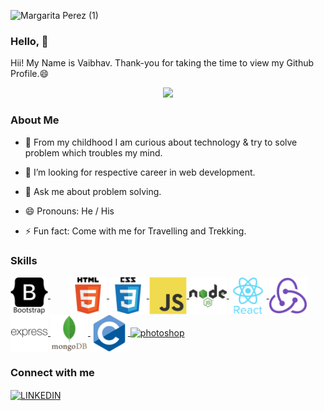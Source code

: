 

![Margarita Perez (1)](https://www.canva.com/design/DAF169kwMaI/qDwqC5h2CgYyUawaRsj9UQ/view?utm_content=DAF169kwMaI&utm_campaign=designshare&utm_medium=link&utm_source=editor)

### Hello, 👋

Hii! My Name is Vaibhav. Thank-you for taking the time to view my Github Profile.:smile:

<div align="center">
<img src='https://user-images.githubusercontent.com/96281694/189100135-a58a6a41-49f3-4da9-9606-489c367b47f9.gif'/>
</div>

### About Me

- 🔭 From my childhood I am curious about technology & try to solve problem which troubles my mind.
- 👯 I’m looking for respective career in web development.
- 💬 Ask me about problem solving.

- 😄 Pronouns: He / His
- ⚡ Fun fact: Come with me for Travelling and Trekking.
 
### Skills
<a href="https://getbootstrap.com" target="blank" style="margin-right: 30px">
<img align="center" src="https://raw.githubusercontent.com/devicons/devicon/master/icons/bootstrap/bootstrap-plain-wordmark.svg" alt="Bootstrap" height="60" width="60" />
</a>

<a href="https://www.w3.org/html/" target="blank">
<img align="center" src="https://raw.githubusercontent.com/devicons/devicon/master/icons/html5/html5-original-wordmark.svg" alt="Html5" height="60" width="60" />
</a>

<a href="https://www.w3schools.com/css/" target="blank">
<img align="center" src="https://raw.githubusercontent.com/devicons/devicon/master/icons/css3/css3-original-wordmark.svg" alt="Css3" height="60" width="60" />
</a>

<a href="https://developer.mozilla.org/en-US/docs/Web/JavaScript" target="blank">
<img align="center" src="https://raw.githubusercontent.com/devicons/devicon/master/icons/javascript/javascript-original.svg" alt="JavaScript" height="60" width="60" />
</a>


<a href="https://nodejs.org" target="blank">
<img align="center" src="https://raw.githubusercontent.com/devicons/devicon/master/icons/nodejs/nodejs-original-wordmark.svg" alt="Node.js" height="60" width="60" />
</a>

<a href="https://react.com" target="blank">
<img align="center" src="https://raw.githubusercontent.com/devicons/devicon/master/icons/react/react-original-wordmark.svg" alt="React" height="60" width="60" />
</a>

<a href="https://redux.js.org" target="blank">
<img align="center" src="https://raw.githubusercontent.com/devicons/devicon/master/icons/redux/redux-original.svg" alt="Redux" height="60" width="60" />
</a>

<a href="https://expressjs.com" target="blank">
<img align="center" src="https://raw.githubusercontent.com/devicons/devicon/master/icons/express/express-original-wordmark.svg" alt="Express" height="60" width="60" />
</a>

<a href="https://www.mongodb.com/" target="blank">
<img align="center" src="https://raw.githubusercontent.com/devicons/devicon/master/icons/mongodb/mongodb-original-wordmark.svg" alt="MongoDB" height="60" width="60" />
</a>

<a href="https://www.cprogramming.com/" target="blank">
<img align="center" src="https://raw.githubusercontent.com/devicons/devicon/master/icons/c/c-original.svg" alt="C" height="60" width="60" />
</a>

<a href="https://www.adobephotoshop.com/" target="blank">
<img align="center" src="https://cdn.pixabay.com/photo/2015/11/27/10/55/photoshop-1065296_1280.jpg" alt="photoshop" height="60" width="60" />
</a>


### Connect with me 
<a href="https://www.linkedin.com/in/vaibhav-kanawade-a615a2236/" target="blank">
<img align="center" src="https://encrypted-tbn0.gstatic.com/images?q=tbn:ANd9GcSXwDJB5CoM0AwKPRHbg4NYNzP6nNBWJ6a1E_MwbkTlDby2KG6lOfoDiL23AcMUuGy05MI&usqp=CAU" alt="LINKEDIN" height="50" width="50" />
</a>

</div>
 
